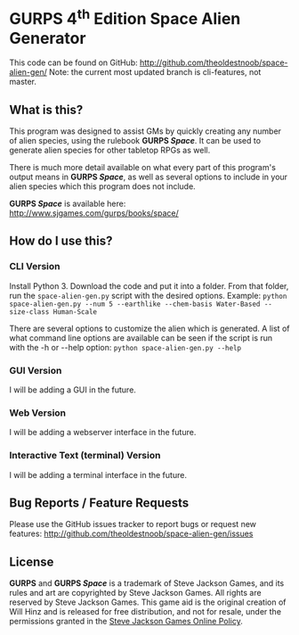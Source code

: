 # GURPS 4<sup>th</sup> Edition Space Alien Generator

This code can be found on GitHub: http://github.com/theoldestnoob/space-alien-gen/
Note: the current most updated branch is cli-features, not master.

## What is this?

This program was designed to assist GMs by quickly creating any number of alien species, using the rulebook **GURPS _Space_**. It can be used to generate alien species for other tabletop RPGs as well.

There is much more detail available on what every part of this program's output means in **GURPS _Space_**, as well as several options to include in your alien species which this program does not include.

**GURPS _Space_** is available here: http://www.sjgames.com/gurps/books/space/

## How do I use this?

### CLI Version
Install Python 3.
Download the code and put it into a folder.
From that folder, run the `space-alien-gen.py` script with the desired options.
Example: `python space-alien-gen.py --num 5 --earthlike --chem-basis Water-Based --size-class Human-Scale`

There are several options to customize the alien which is generated. A list of what command line options are available can be seen if the script is run with the -h or --help option: `python space-alien-gen.py --help`

### GUI Version
I will be adding a GUI in the future.

### Web Version
I will be adding a webserver interface in the future.

### Interactive Text (terminal) Version
I will be adding a terminal interface in the future.

## Bug Reports / Feature Requests
Please use the GitHub issues tracker to report bugs or request new features:
http://github.com/theoldestnoob/space-alien-gen/issues

## License
**GURPS** and **GURPS _Space_** is a trademark of Steve Jackson Games, and its
rules and art are copyrighted by Steve Jackson Games. All rights are reserved by
Steve Jackson Games. This game aid is the original creation of Will Hinz and is 
released for free distribution, and not for resale, under the permissions 
granted in the 
[Steve Jackson Games Online Policy](http://www.sjgames.com/general/online_policy.html).
